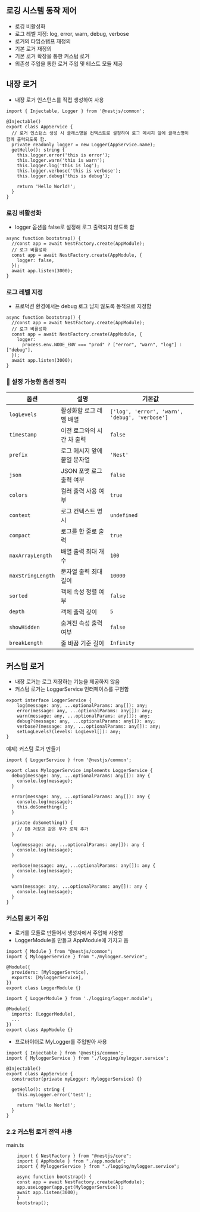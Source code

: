 ## 로깅 시스템 동작 제어

- 로깅 비활성화
- 로그 레벨 지정: log, error, warn, debug, verbose
- 로거의 타임스탬프 재정의
- 기본 로거 재정의
- 기본 로거 확장을 통한 커스텀 로거
- 의존성 주입을 통한 로거 주입 및 테스트 모듈 제공

## 내장 로거

- 내장 로거 인스턴스를 직접 생성하여 사용

```
import { Injectable, Logger } from '@nestjs/common';

@Injectable()
export class AppService {
  // 로거 인스턴스 생성 시 클래스명을 컨텍스트로 설정하여 로그 메시지 앞에 클래스명이 함께 출력되도록 함.
  private readonly logger = new Logger(AppService.name);
  getHello(): string {
    this.logger.error('this is error');
    this.logger.warn('this is warn');
    this.logger.log('this is log');
    this.logger.verbose('this is verbose');
    this.logger.debug('this is debug');

    return 'Hello World!';
  }
}
```

### 로깅 비활성화

- logger 옵션을 false로 설정해 로그 출력되지 않도록 함

```
async function bootstrap() {
  //const app = await NestFactory.create(AppModule);
  // 로그 비활성화
  const app = await NestFactory.create(AppModule, {
    logger: false,
  });
  await app.listen(3000);
}
```

### 로그 레벨 지정

- 프로덕션 환경에서는 debug 로그 남지 않도록 동적으로 지정함

```
async function bootstrap() {
  //const app = await NestFactory.create(AppModule);
  // 로그 비활성화
  const app = await NestFactory.create(AppModule, {
    logger:
      process.env.NODE_ENV === "prod" ? ["error", "warn", "log"] : ["debug"],
  });
  await app.listen(3000);
}
```

### 🧾 설정 가능한 옵션 정리

| 옵션              | 설명                         | 기본값                                         |
| ----------------- | ---------------------------- | ---------------------------------------------- |
| `logLevels`       | 활성화할 로그 레벨 배열      | `['log', 'error', 'warn', 'debug', 'verbose']` |
| `timestamp`       | 이전 로그와의 시간 차 출력   | `false`                                        |
| `prefix`          | 로그 메시지 앞에 붙일 문자열 | `'Nest'`                                       |
| `json`            | JSON 포맷 로그 출력 여부     | `false`                                        |
| `colors`          | 컬러 출력 사용 여부          | `true`                                         |
| `context`         | 로그 컨텍스트 명시           | `undefined`                                    |
| `compact`         | 로그를 한 줄로 출력          | `true`                                         |
| `maxArrayLength`  | 배열 출력 최대 개수          | `100`                                          |
| `maxStringLength` | 문자열 출력 최대 길이        | `10000`                                        |
| `sorted`          | 객체 속성 정렬 여부          | `false`                                        |
| `depth`           | 객체 출력 깊이               | `5`                                            |
| `showHidden`      | 숨겨진 속성 출력 여부        | `false`                                        |
| `breakLength`     | 줄 바꿈 기준 길이            | `Infinity`                                     |

## 커스텀 로거

- 내장 로거는 로그 저장하는 기능을 제공하지 않음
- 커스텀 로거는 LoggerService 인터페이스를 구현함

```
export interface LoggerService {
    log(message: any, ...optionalParams: any[]): any;
    error(message: any, ...optionalParams: any[]): any;
    warn(message: any, ...optionalParams: any[]): any;
    debug?(message: any, ...optionalParams: any[]): any;
    verbose?(message: any, ...optionalParams: any[]): any;
    setLogLevels?(levels: LogLevel[]): any;
}
```

예제) 커스텀 로거 만들기

```
import { LoggerService } from '@nestjs/common';

export class MyloggerService implements LoggerService {
  debug(message: any, ...optionalParams: any[]): any {
    console.log(message);
  }

  error(message: any, ...optionalParams: any[]): any {
    console.log(message);
    this.doSomething();
  }

  private doSomething() {
    // DB 저장과 같은 부가 로직 추가
  }

  log(message: any, ...optionalParams: any[]): any {
    console.log(message);
  }

  verbose(message: any, ...optionalParams: any[]): any {
    console.log(message);
  }

  warn(message: any, ...optionalParams: any[]): any {
    console.log(message);
  }
}
```

### 커스텀 로거 주입

- 로거를 모듈로 만들어서 생성자에서 주입해 사용함
- LoggerModule을 만들고 AppModule에 가지고 옴

```
import { Module } from "@nestjs/common";
import { MyloggerService } from "./mylogger.service";

@Module({
  providers: [MyloggerService],
  exports: [MyloggerService],
})
export class LoggerModule {}
```

```
import { LoggerModule } from './logging/logger.module';

@Module({
  imports: [LoggerModule],
  ...
})
export class AppModule {}
```

- 프로바이더로 MyLogger를 주입받아 사용

```
import { Injectable } from '@nestjs/common';
import { MyloggerService } from './logging/mylogger.service';

@Injectable()
export class AppService {
  constructor(private myLogger: MyloggerService) {}

  getHello(): string {
    this.myLogger.error('test');

    return 'Hello World!';
  }
}
```

### 2.2 커스텀 로거 전역 사용

main.ts

```
    import { NestFactory } from "@nestjs/core";
    import { AppModule } from "./app.module";
    import { MyloggerService } from "./logging/mylogger.service";

    async function bootstrap() {
    const app = await NestFactory.create(AppModule);
    app.useLogger(app.get(MyloggerService));
    await app.listen(3000);
    }
    bootstrap();
```
